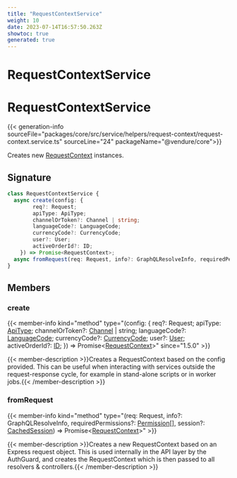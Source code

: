 ```yaml
---
title: "RequestContextService"
weight: 10
date: 2023-07-14T16:57:50.263Z
showtoc: true
generated: true
---
```

<!-- This file was generated from the Vendure source. Do not modify. Instead, re-run the "docs:build" script -->

# RequestContextService
<div class="symbol">


# RequestContextService

{{< generation-info sourceFile="packages/core/src/service/helpers/request-context/request-context.service.ts" sourceLine="24" packageName="@vendure/core">}}

Creates new <a href='/typescript-api/request/request-context#requestcontext'>RequestContext</a> instances.

## Signature

```TypeScript
class RequestContextService {
  async create(config: {
        req?: Request;
        apiType: ApiType;
        channelOrToken?: Channel | string;
        languageCode?: LanguageCode;
        currencyCode?: CurrencyCode;
        user?: User;
        activeOrderId?: ID;
    }) => Promise<RequestContext>;
  async fromRequest(req: Request, info?: GraphQLResolveInfo, requiredPermissions?: Permission[], session?: CachedSession) => Promise<RequestContext>;
}
```
## Members

### create

{{< member-info kind="method" type="(config: {         req?: Request;         apiType: <a href='/typescript-api/request/api-type#apitype'>ApiType</a>;         channelOrToken?: <a href='/typescript-api/entities/channel#channel'>Channel</a> | string;         languageCode?: <a href='/typescript-api/common/language-code#languagecode'>LanguageCode</a>;         currencyCode?: <a href='/typescript-api/common/currency-code#currencycode'>CurrencyCode</a>;         user?: <a href='/typescript-api/entities/user#user'>User</a>;         activeOrderId?: <a href='/typescript-api/common/id#id'>ID</a>;     }) => Promise&#60;<a href='/typescript-api/request/request-context#requestcontext'>RequestContext</a>&#62;"  since="1.5.0" >}}

{{< member-description >}}Creates a RequestContext based on the config provided. This can be useful when interacting
with services outside the request-response cycle, for example in stand-alone scripts or in
worker jobs.{{< /member-description >}}

### fromRequest

{{< member-info kind="method" type="(req: Request, info?: GraphQLResolveInfo, requiredPermissions?: <a href='/typescript-api/common/permission#permission'>Permission</a>[], session?: <a href='/typescript-api/auth/session-cache-strategy#cachedsession'>CachedSession</a>) => Promise&#60;<a href='/typescript-api/request/request-context#requestcontext'>RequestContext</a>&#62;"  >}}

{{< member-description >}}Creates a new RequestContext based on an Express request object. This is used internally
in the API layer by the AuthGuard, and creates the RequestContext which is then passed
to all resolvers & controllers.{{< /member-description >}}


</div>
